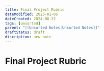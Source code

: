 ```yaml
---
title: Final Project Rubric
dateModified: 2025-01-06
dateCreated: 2024-08-22
tags: [unsorted]
parent: "[[Unsorted Notes|Unsorted Notes]]"
draftStatus: draft
discription: new note
---
```


# Final Project Rubric
